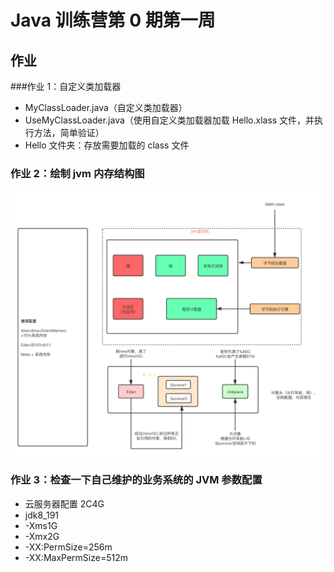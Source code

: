 # Java 训练营第 0 期第一周

## 作业

###作业 1：自定义类加载器
* MyClassLoader.java（自定义类加载器）
* UseMyClassLoader.java（使用自定义类加载器加载 Hello.xlass 文件，并执行方法，简单验证）
* Hello 文件夹：存放需要加载的 class 文件

### 作业 2：绘制 jvm 内存结构图
![alt 属性文本](jvm内存结构图.png)

### 作业 3：检查一下自己维护的业务系统的 JVM 参数配置
* 云服务器配置 2C4G
* jdk8_191
* -Xms1G
* -Xmx2G
* -XX:PermSize=256m
* -XX:MaxPermSize=512m

